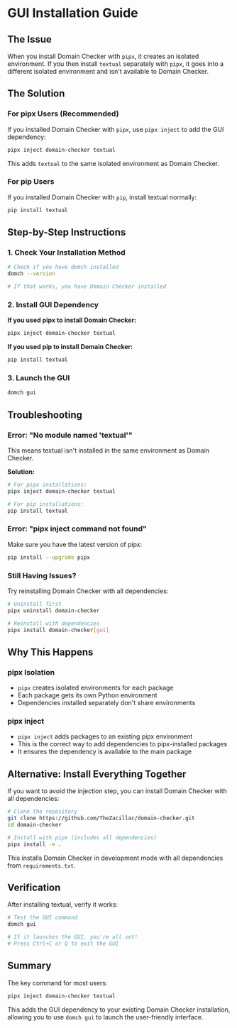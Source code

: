 # GUI Installation Guide

## The Issue
When you install Domain Checker with `pipx`, it creates an isolated environment. If you then install `textual` separately with `pipx`, it goes into a different isolated environment and isn't available to Domain Checker.

## The Solution

### For pipx Users (Recommended)
If you installed Domain Checker with `pipx`, use `pipx inject` to add the GUI dependency:

```bash
pipx inject domain-checker textual
```

This adds `textual` to the same isolated environment as Domain Checker.

### For pip Users
If you installed Domain Checker with `pip`, install textual normally:

```bash
pip install textual
```

## Step-by-Step Instructions

### 1. Check Your Installation Method
```bash
# Check if you have domch installed
domch --version

# If that works, you have Domain Checker installed
```

### 2. Install GUI Dependency

**If you used pipx to install Domain Checker:**
```bash
pipx inject domain-checker textual
```

**If you used pip to install Domain Checker:**
```bash
pip install textual
```

### 3. Launch the GUI
```bash
domch gui
```

## Troubleshooting

### Error: "No module named 'textual'"
This means textual isn't installed in the same environment as Domain Checker.

**Solution:**
```bash
# For pipx installations:
pipx inject domain-checker textual

# For pip installations:
pip install textual
```

### Error: "pipx inject command not found"
Make sure you have the latest version of pipx:
```bash
pip install --upgrade pipx
```

### Still Having Issues?
Try reinstalling Domain Checker with all dependencies:
```bash
# Uninstall first
pipx uninstall domain-checker

# Reinstall with dependencies
pipx install domain-checker[gui]
```

## Why This Happens

### pipx Isolation
- `pipx` creates isolated environments for each package
- Each package gets its own Python environment
- Dependencies installed separately don't share environments

### pipx inject
- `pipx inject` adds packages to an existing pipx environment
- This is the correct way to add dependencies to pipx-installed packages
- It ensures the dependency is available to the main package

## Alternative: Install Everything Together

If you want to avoid the injection step, you can install Domain Checker with all dependencies:

```bash
# Clone the repository
git clone https://github.com/TheZacillac/domain-checker.git
cd domain-checker

# Install with pipx (includes all dependencies)
pipx install -e .
```

This installs Domain Checker in development mode with all dependencies from `requirements.txt`.

## Verification

After installing textual, verify it works:

```bash
# Test the GUI command
domch gui

# If it launches the GUI, you're all set!
# Press Ctrl+C or Q to exit the GUI
```

## Summary

The key command for most users:
```bash
pipx inject domain-checker textual
```

This adds the GUI dependency to your existing Domain Checker installation, allowing you to use `domch gui` to launch the user-friendly interface.
